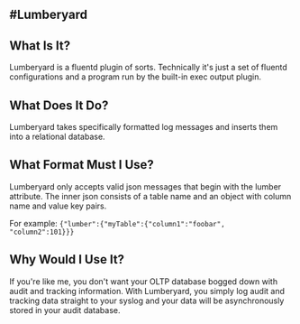 #Lumberyard
---------------
## What Is It?
Lumberyard is a fluentd plugin of sorts. 
Technically it's just a set of fluentd configurations and a program run by the built-in exec output plugin.

## What Does It Do?
Lumberyard takes specifically formatted log messages and inserts them into a relational database.

## What Format Must I Use?
Lumberyard only accepts valid json messages that begin with the lumber attribute. The inner json consists of a table name and an object with column name and value key pairs. 

For example:
`
{"lumber":{"myTable":{"column1":"foobar", "column2":101}}}
`

## Why Would I Use It?
If you're like me, you don't want your OLTP database bogged down with audit and tracking information. With Lumberyard, you simply log audit and tracking data straight to your syslog and your data will be asynchronously stored in your audit database.

